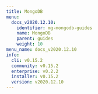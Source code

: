 ```yaml
---
title: MongoDB
menu:
  docs_v2020.12.10:
    identifier: mg-mongodb-guides
    name: MongoDB
    parent: guides
    weight: 10
menu_name: docs_v2020.12.10
info:
  cli: v0.15.2
  community: v0.15.2
  enterprise: v0.2.2
  installer: v0.15.2
  version: v2020.12.10
---
```


